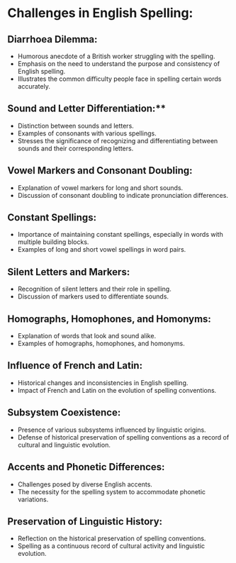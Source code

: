 # Challenges in English Spelling:

## Diarrhoea Dilemma:
  - Humorous anecdote of a British worker struggling with the spelling.
  - Emphasis on the need to understand the purpose and consistency of English spelling.
  - Illustrates the common difficulty people face in spelling certain words accurately.
## Sound and Letter Differentiation:**
  - Distinction between sounds and letters.
  - Examples of consonants with various spellings.
  -  Stresses the significance of recognizing and differentiating between sounds and their corresponding letters.

## Vowel Markers and Consonant Doubling:
  - Explanation of vowel markers for long and short sounds.
  - Discussion of consonant doubling to indicate pronunciation differences.


## Constant Spellings:
  - Importance of maintaining constant spellings, especially in words with multiple building blocks.
  - Examples of long and short vowel spellings in word pairs.

## Silent Letters and Markers:
  - Recognition of silent letters and their role in spelling.
  - Discussion of markers used to differentiate sounds.

## Homographs, Homophones, and Homonyms:
  - Explanation of words that look and sound alike.
  - Examples of homographs, homophones, and homonyms.

## Influence of French and Latin:
  - Historical changes and inconsistencies in English spelling.
  - Impact of French and Latin on the evolution of spelling conventions.
## Subsystem Coexistence:
  - Presence of various subsystems influenced by linguistic origins.
  - Defense of historical preservation of spelling conventions as a record of cultural and linguistic evolution.

## Accents and Phonetic Differences:
  - Challenges posed by diverse English accents.
  - The necessity for the spelling system to accommodate phonetic variations.

## Preservation of Linguistic History:
  - Reflection on the historical preservation of spelling conventions.
  - Spelling as a continuous record of cultural activity and linguistic evolution.